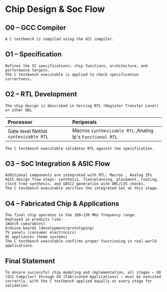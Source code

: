 
# Chip Design & Soc Flow

## O0 – GCC Compiler

    A C testbench is compiled using the GCC compiler.

## O1 – Specification

    Defines the IC specifications: chip functions, architecture, and performance targets.
    The C testbench executable is applied to check specification correctness.

## O2 – RTL Development

    The chip design is described in Verilog RTL (Register Transfer Level) or other HDL

| Processor | Periperals |
| :-------- | :--------- |
| Gate level Netlist `syntesizable RTL`| Macros `synthesizable RTL` ,Analog Ip's `Functional RTL`|

    The C testbench executable validates RTL against the specification.

## O3 – SoC Integration & ASIC Flow

    Additional components are integrated with RTL: Macros , Analog IPs 
    ASIC design flow steps: synthesis, floorplanning, placement, routing, clock tree synthesis, and GDSII generation with DRC/LVS checks.
    The C testbench executable verifies the integrated SoC at this stage.

## O4 – Fabricated Chip & Applications

    The final chip operates in the 100–130 MHz frequency range.
    Deployed in products like:
    iWatch (wearables)
    Arduino boards (development/prototyping)
    TV panels (consumer electronics)
    AC appliances (home systems)
    The C testbench executable confirms proper functioning in real-world applications.
    
## Final Statement

    To ensure successful chip modeling and implementation, all stages — O0 (GCC Compiler) through O4 (Fabricated Applications) — must be executed correctly, with the C testbench applied equally at every stage for validation.




